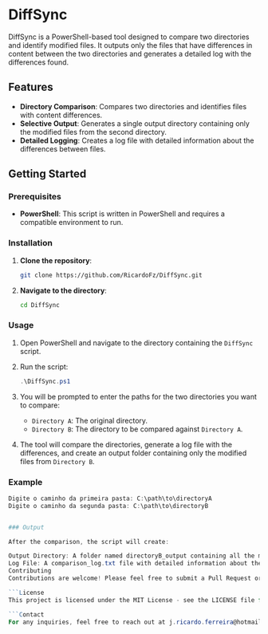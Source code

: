 # DiffSync

DiffSync is a PowerShell-based tool designed to compare two directories and identify modified files. It outputs only the files that have differences in content between the two directories and generates a detailed log with the differences found.

## Features

- **Directory Comparison**: Compares two directories and identifies files with content differences.
- **Selective Output**: Generates a single output directory containing only the modified files from the second directory.
- **Detailed Logging**: Creates a log file with detailed information about the differences between files.

## Getting Started

### Prerequisites

- **PowerShell**: This script is written in PowerShell and requires a compatible environment to run.

### Installation

1. **Clone the repository**:
    ```bash
    git clone https://github.com/RicardoFz/DiffSync.git
    ```
2. **Navigate to the directory**:
    ```bash
    cd DiffSync
    ```

### Usage

1. Open PowerShell and navigate to the directory containing the `DiffSync` script.
2. Run the script:
    ```powershell
    .\DiffSync.ps1
    ```
3. You will be prompted to enter the paths for the two directories you want to compare:
    - `Directory A`: The original directory.
    - `Directory B`: The directory to be compared against `Directory A`.

4. The tool will compare the directories, generate a log file with the differences, and create an output folder containing only the modified files from `Directory B`.

### Example

```powershell
Digite o caminho da primeira pasta: C:\path\to\directoryA
Digite o caminho da segunda pasta: C:\path\to\directoryB


### Output

After the comparison, the script will create:

Output Directory: A folder named directoryB_output containing all the modified files from Directory B.
Log File: A comparison_log.txt file with detailed information about the differences found.
Contributing
Contributions are welcome! Please feel free to submit a Pull Request or open an Issue to discuss improvements, new features, or bug fixes.

```License
This project is licensed under the MIT License - see the LICENSE file for details.

```Contact
For any inquiries, feel free to reach out at j.ricardo.ferreira@hotmail.com.
